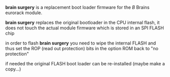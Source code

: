 **brain surgery** is a replacement boot loader firmware for the *B* Brains eurorack module.

**brain surgery** replaces the original bootloader in the CPU internal flash, it does not touch the actual module firmware which is stored in an SPI FLASH chip

in order to flash **brain surgery** you need to wipe the internal FLASH and thus set the ROP (read out protection) bits in the option ROM back to "no protection"

if needed the original FLASH boot loader can be re-installed (maybe make a copy...)
